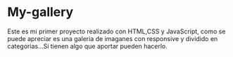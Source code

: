 # My-gallery
Este es mi primer proyecto realizado con HTML,CSS y JavaScript, como se puede apreciar es una galeria de imaganes con responsive y dividido en categorias...Si tienen algo que aportar pueden hacerlo.

